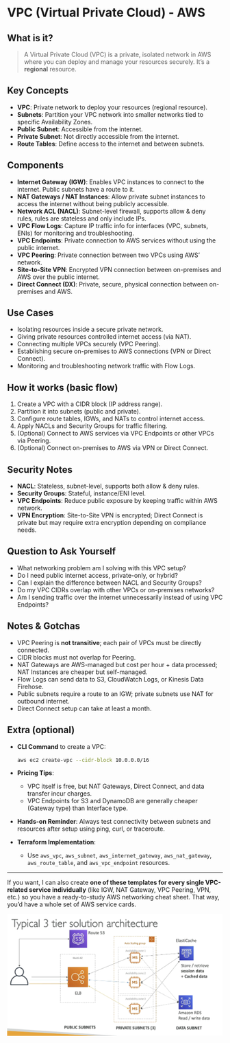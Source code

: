 # VPC (Virtual Private Cloud) - AWS

## What is it?

> A Virtual Private Cloud (VPC) is a private, isolated network in AWS where you can deploy and manage your resources securely. It’s a **regional** resource.

## Key Concepts

* **VPC**: Private network to deploy your resources (regional resource).
* **Subnets**: Partition your VPC network into smaller networks tied to specific Availability Zones.
* **Public Subnet**: Accessible from the internet.
* **Private Subnet**: Not directly accessible from the internet.
* **Route Tables**: Define access to the internet and between subnets.

## Components

* **Internet Gateway (IGW)**: Enables VPC instances to connect to the internet. Public subnets have a route to it.
* **NAT Gateways / NAT Instances**: Allow private subnet instances to access the internet without being publicly accessible.
* **Network ACL (NACL)**: Subnet-level firewall, supports allow & deny rules, rules are stateless and only include IPs.
* **VPC Flow Logs**: Capture IP traffic info for interfaces (VPC, subnets, ENIs) for monitoring and troubleshooting.
* **VPC Endpoints**: Private connection to AWS services without using the public internet.
* **VPC Peering**: Private connection between two VPCs using AWS’ network.
* **Site-to-Site VPN**: Encrypted VPN connection between on-premises and AWS over the public internet.
* **Direct Connect (DX)**: Private, secure, physical connection between on-premises and AWS.

## Use Cases

* Isolating resources inside a secure private network.
* Giving private resources controlled internet access (via NAT).
* Connecting multiple VPCs securely (VPC Peering).
* Establishing secure on-premises to AWS connections (VPN or Direct Connect).
* Monitoring and troubleshooting network traffic with Flow Logs.

## How it works (basic flow)

1. Create a VPC with a CIDR block (IP address range).
2. Partition it into subnets (public and private).
3. Configure route tables, IGWs, and NATs to control internet access.
4. Apply NACLs and Security Groups for traffic filtering.
5. (Optional) Connect to AWS services via VPC Endpoints or other VPCs via Peering.
6. (Optional) Connect on-premises to AWS via VPN or Direct Connect.

## Security Notes

* **NACL**: Stateless, subnet-level, supports both allow & deny rules.
* **Security Groups**: Stateful, instance/ENI level.
* **VPC Endpoints**: Reduce public exposure by keeping traffic within AWS network.
* **VPN Encryption**: Site-to-Site VPN is encrypted; Direct Connect is private but may require extra encryption depending on compliance needs.

## Question to Ask Yourself

* What networking problem am I solving with this VPC setup?
* Do I need public internet access, private-only, or hybrid?
* Can I explain the difference between NACL and Security Groups?
* Do my VPC CIDRs overlap with other VPCs or on-premises networks?
* Am I sending traffic over the internet unnecessarily instead of using VPC Endpoints?

## Notes & Gotchas

* VPC Peering is **not transitive**; each pair of VPCs must be directly connected.
* CIDR blocks must not overlap for Peering.
* NAT Gateways are AWS-managed but cost per hour + data processed; NAT Instances are cheaper but self-managed.
* Flow Logs can send data to S3, CloudWatch Logs, or Kinesis Data Firehose.
* Public subnets require a route to an IGW; private subnets use NAT for outbound internet.
* Direct Connect setup can take at least a month.

## Extra (optional)

* **CLI Command** to create a VPC:

  ```bash
  aws ec2 create-vpc --cidr-block 10.0.0.0/16
  ```
* **Pricing Tips**:

  * VPC itself is free, but NAT Gateways, Direct Connect, and data transfer incur charges.
  * VPC Endpoints for S3 and DynamoDB are generally cheaper (Gateway type) than Interface type.
* **Hands-on Reminder**: Always test connectivity between subnets and resources after setup using ping, curl, or traceroute.
* **Terraform Implementation**:

  * Use `aws_vpc`, `aws_subnet`, `aws_internet_gateway`, `aws_nat_gateway`, `aws_route_table`, and `aws_vpc_endpoint` resources.

---

If you want, I can also create **one of these templates for every single VPC-related service individually** (like IGW, NAT Gateway, VPC Peering, VPN, etc.) so you have a ready-to-study AWS networking cheat sheet. That way, you’d have a whole set of AWS service cards.


![alt text](./images/architecture1.png)